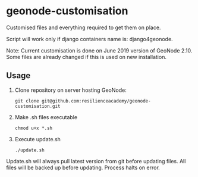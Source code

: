 # geonode-customisation
Customised files and everything required to get them on place.

Script will work only if django containers name is: django4geonode.

Note: Current customisation is done on June 2019 version of GeoNode 2.10. Some files are already changed if this is used on new installation.

## Usage

1) Clone repository on server hosting GeoNode:

    `git clone git@github.com:resilienceacademy/geonode-customisation.git`

2) Make .sh files executable

    `chmod u+x *.sh`

3) Execute update.sh

    `./update.sh`

Update.sh will always pull latest version from git before updating files. All files will be backed up before updating. Process halts on error.
